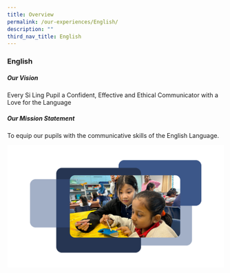 ```yaml
---
title: Overview
permalink: /our-experiences/English/
description: ""
third_nav_title: English
---
```

### **English**

##### Our Vision

Every Si Ling Pupil a Confident, Effective and Ethical Communicator with a Love for the Language

##### Our Mission Statement
To equip our pupils with the communicative skills of the English Language.

<div class=".div-img">
 <a href="https://www.silingpri.moe.edu.sg/signature-programmes/ELMO/" class="enlarge-popup"><img src="/images/17.png" alt="/images/17.png">  
 </a></div>
